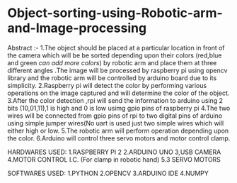 # Object-sorting-using-Robotic-arm-and-Image-processing
Abstract :- 
1.The object should be placed at a particular location in front of the camera which will be be sorted depending upon their colors    (red,blue and green *can add more colors*) by robotic arm and place them at three different angles .The image will be processed by raspberry pi using opencv library and the robotic arm will be controlled by arduino board due to its simplicity.
2.Raspberry pi will detect the color by performing various operations on the image captured and will determine the color of the object.
3.After the color detection ,rpi will send the information to arduino using 2 bits (10,01,11),1 is high and 0 is low usimg gpio pins of raspberry pi
4.The two wires will be connected from gpio pins of rpi to two digital pins of arduino using simple jumper wires(No uart is used just two simple wires which will either high or low.
5.The robotic arm will perform operation depending upon the color.
6.Arduino will control three servo motors and motor control clamp. 

  
HARDWARES USED:
1.RASPBERRY PI 2
2.ARDUINO UNO
3,USB CAMERA
4.MOTOR CONTROL I.C. (For clamp in robotic hand)
5.3 SERVO MOTORS


SOFTWARES USED:
1.PYTHON
2.OPENCV
3.ARDUINO IDE
4.NUMPY



 
